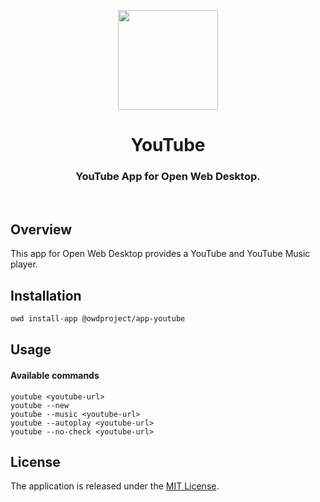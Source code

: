<p align="center">
  <img width="160" height="160" src="https://avatars.githubusercontent.com/u/65117737?s=160&v=4" />
</p>
<h1 align="center">YouTube</h1>
<h3 align="center">
  YouTube App for Open Web Desktop.
</h3>

<br />

## Overview

This app for Open Web Desktop provides a YouTube and YouTube Music player.

## Installation

```bash
owd install-app @owdproject/app-youtube
```

## Usage

#### Available commands

```
youtube <youtube-url>
youtube --new
youtube --music <youtube-url>
youtube --autoplay <youtube-url>
youtube --no-check <youtube-url>
```

## License

The application is released under the [MIT License](LICENSE).
